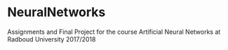 # NeuralNetworks

Assignments and Final Project for the course Artificial Neural Networks at Radboud University 2017/2018
